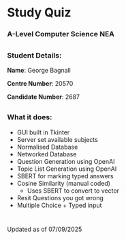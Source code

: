 
# **Study Quiz**
### A-Level Computer Science NEA 
##
### **Student Details**:
**Name**: George Bagnall

**Centre Number**: 20570

**Candidate Number**: 2687
##
### What it does:
- GUI built in Tkinter
- Server set available subjects
- Normalised Database
- Networked Database
- Question Generation using OpenAI
- Topic List Generation using OpenAI
- SBERT for marking typed answers
- Cosine Similarity (manual coded)
  - Uses SBERT to convert to vector 
- Resit Questions you got wrong
- Multiple Choice + Typed input

#
Updated as of 07/09/2025
